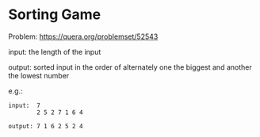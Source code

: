 # Sorting Game
Problem: https://quera.org/problemset/52543

input: the length of the input
 

output: sorted input in the order of alternately one the biggest and another the lowest number


e.g.: 

    input:  7
            2 5 2 7 1 6 4

    output: 7 1 6 2 5 2 4
